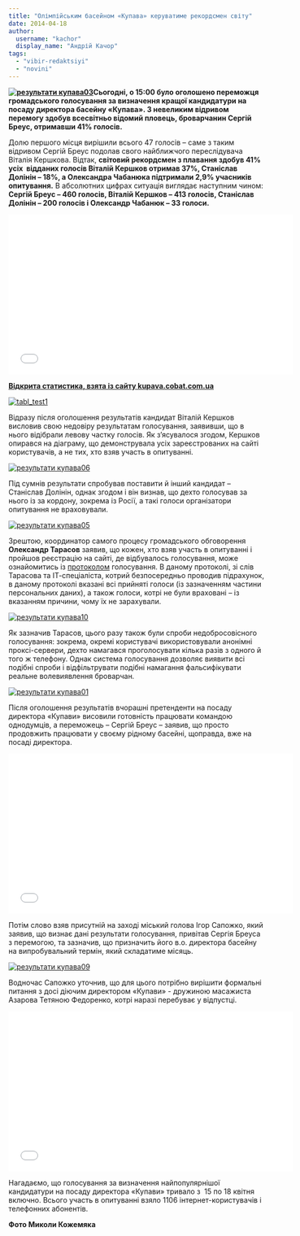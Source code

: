 ```yaml
---
title: "Олімпійським басейном «Купава» керуватиме рекордсмен світу"
date: 2014-04-18
author: 
  username: "kachor"
  display_name: "Андрій Качор"
tags: 
  - "vibir-redaktsiyi"
  - "novini"
---
```


**[![результати купава03](https://mpz.brovary.org/wp-content/uploads/2014/04/rezultati-kupava03.jpg)](https://mpz.brovary.org/wp-content/uploads/2014/04/rezultati-kupava03.jpg)Сьогодні, о 15:00 було оголошено переможця громадського голосування за визначення кращої кандидатури на посаду директора басейну «Купава». З невеликим відривом перемогу здобув всесвітньо відомий пловець, броварчанин Сергій Бреус, отримавши 41% голосів.**

Долю першого місця вирішили всього 47 голосів – саме з таким відривом Сергій Бреус подолав свого найближчого переслідувача Віталія Кершкова. Відтак, **світовий рекордсмен з плавання здобув 41% усіх  відданих голосів Віталій Кершков отримав 37%, Станіслав Долінін – 18%, а Олександра Чабанюка підтримали 2,9% учасників опитування.** В абсолютних цифрах ситуація виглядає наступним чином: **Сергій Бреус – 460 голосів, Віталій Кершков – 413 голосів, Станіслав Долінін – 200 голосів і Олександр Чабанюк – 33 голоси.**

<iframe src="//www.youtube.com/embed/0hRC-uorPTU" height="315" width="560" allowfullscreen frameborder="0"></iframe>

[**Відкрита статистика, взята із сайту kupava.cobat.com.ua**](http://kupava.cobat.com.ua/statistic)

[![tabl_test1](https://mpz.brovary.org/wp-content/uploads/2014/04/tabl_test1.jpg)](https://mpz.brovary.org/wp-content/uploads/2014/04/tabl_test1.jpg)

Відразу після оголошення результатів кандидат Віталій Кершков висловив свою недовіру результатам голосування, заявивши, що в нього відібрали левову частку голосів. Як з’ясувалося згодом, Кершков опирався на діаграму, що демонструвала усіх зареєстрованих на сайті користувачів, а не тих, хто взяв участь в опитуванні.

[![результати купава06](https://mpz.brovary.org/wp-content/uploads/2014/04/rezultati-kupava06.jpg)](https://mpz.brovary.org/wp-content/uploads/2014/04/rezultati-kupava06.jpg)

Під сумнів результати спробував поставити й інший кандидат – Станіслав Долінін, однак згодом і він визнав, що дехто голосував за нього із за кордону, зокрема із Росії, а такі голоси організатори опитування не враховували.

[![результати купава05](https://mpz.brovary.org/wp-content/uploads/2014/04/rezultati-kupava05.jpg)](https://mpz.brovary.org/wp-content/uploads/2014/04/rezultati-kupava05.jpg)

Зрештою, координатор самого процесу громадського обговорення **Олександр Тарасов** заявив, що кожен, хто взяв участь в опитуванні і пройшов реєстрацію на сайті, де відбувалось голосування, може ознайомитись із [протоколом](http://kupava.cobat.com.ua/protocol) голосування. В даному протоколі, зі слів Тарасова та ІТ-спеціаліста, котрий безпосередньо проводив підрахунок, в даному протоколі вказані всі прийняті голоси (із зазначенням частини персональних даних), а також голоси, котрі не були враховані – із вказанням причини, чому їх не зарахували.

[![результати купава10](https://mpz.brovary.org/wp-content/uploads/2014/04/rezultati-kupava10.jpg)](https://mpz.brovary.org/wp-content/uploads/2014/04/rezultati-kupava10.jpg)

Як зазначив Тарасов, цього разу також були спроби недобросовісного голосування: зокрема, окремі користувачі використовували анонімні проксі-сервери, дехто намагався проголосувати кілька разів з одного й того ж телефону. Однак система голосування дозволяє виявити всі подібні спроби і відфільтрувати подібні намагання фальсифікувати реальне волевиявлення броварчан.

[![результати купава01](https://mpz.brovary.org/wp-content/uploads/2014/04/rezultati-kupava01.jpg)](https://mpz.brovary.org/wp-content/uploads/2014/04/rezultati-kupava01.jpg)

Після оголошення результатів вчорашні претенденти на посаду директора «Купави» висовили готовність працювати командою однодумців, а переможець – Сергій Бреус – заявив, що просто продовжить працювати у своєму рідному басейні, щоправда, вже на посаді директора.

<iframe src="//www.youtube.com/embed/OgcO9HdnjhQ" height="315" width="560" allowfullscreen frameborder="0"></iframe>

Потім слово взяв присутній на заході міський голова Ігор Сапожко, який заявив, що визнає дані результати голосування, привітав Сергія Бреуса з перемогою, та зазначив, що призначить його в.о. директора басейну на випробувальний термін, який складатиме місяць.

[![результати купава09](https://mpz.brovary.org/wp-content/uploads/2014/04/rezultati-kupava09.jpg)](https://mpz.brovary.org/wp-content/uploads/2014/04/rezultati-kupava09.jpg)

Водночас Сапожко уточнив, що для цього потрібно вирішити формальні питання з досі діючим директором «Купави» - дружиною масажиста Азарова Тетяною Федоренко, котрі наразі перебуває у відпустці.

<iframe src="//www.youtube.com/embed/Glme7uDhtKI" height="315" width="560" allowfullscreen frameborder="0"></iframe>

Нагадаємо, що голосування за визначення найпопулярнішої кандидатури на посаду директора «Купави» тривало з  15 по 18 квітня включно. Всього участь в опитуванні взяло 1106 інтернет-користувачів і телефонних абонентів.

**Фото Миколи Кожемяка**
